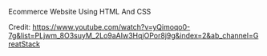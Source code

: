 Ecommerce Website Using HTML And CSS

Credit: https://www.youtube.com/watch?v=yQimoqo0-7g&list=PLjwm_8O3suyM_2Lo9aAIw3HqjOPor8j9g&index=2&ab_channel=GreatStack
